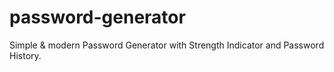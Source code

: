 # password-generator
Simple &amp; modern Password Generator with Strength Indicator and Password History.
